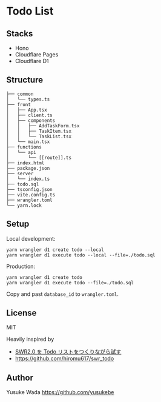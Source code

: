 # Todo List

## Stacks

- Hono
- Cloudflare Pages
- Cloudflare D1

## Structure

```
├── common
│   └── types.ts
├── front
│   ├── App.tsx
│   ├── client.ts
│   ├── components
│   │   ├── AddTaskForm.tsx
│   │   ├── TaskItem.tsx
│   │   └── TaskList.tsx
│   └── main.tsx
├── functions
│   └── api
│       └── [[route]].ts
├── index.html
├── package.json
├── server
│   └── index.ts
├── todo.sql
├── tsconfig.json
├── vite.config.ts
├── wrangler.toml
└── yarn.lock
```

## Setup

Local development:

```
yarn wrangler d1 create todo --local
yarn wrangler d1 execute todo --local --file=./todo.sql
```

Production:

```
yarn wrangler d1 create todo
yarn wrangler d1 execute todo --file=./todo.sql
```

Copy and past `database_id` to `wrangler.toml`.

## License

MIT

Heavily inspired by

- [SWR2.0 を Todo リストをつくりながら試す](https://zenn.dev/hiromu617/articles/5464523aba473d)
- <https://github.com/hiromu617/swr_todo>

## Author

Yusuke Wada <https://github.com/yusukebe>
